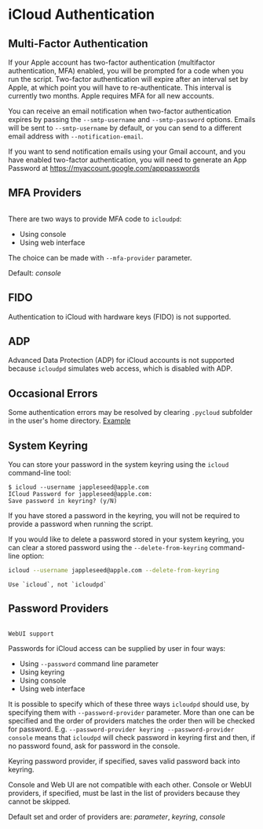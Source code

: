 # iCloud Authentication

## Multi-Factor Authentication

If your Apple account has two-factor authentication (multifactor authentication, MFA) enabled,
you will be prompted for a code when you run the script. Two-factor authentication will expire after an interval set by Apple,
at which point you will have to re-authenticate. This interval is currently two months. Apple requires MFA for all new accounts.

You can receive an email notification when two-factor authentication expires by passing the
`--smtp-username` and `--smtp-password` options. Emails will be sent to `--smtp-username` by default,
or you can send to a different email address with `--notification-email`.

If you want to send notification emails using your Gmail account, and you have enabled two-factor authentication, you will need to generate an App Password at <https://myaccount.google.com/apppasswords>

## MFA Providers

```{versionadded} 1.21.0
```

There are two ways to provide MFA code to `icloudpd`:
- Using console
- Using web interface

The choice can be made with `--mfa-provider` parameter.

Default: *console*


## FIDO

Authentication to iCloud with hardware keys (FIDO) is not supported.

## ADP

Advanced Data Protection (ADP) for iCloud accounts is not supported because `icloudpd` simulates web access, which is disabled with ADP.

## Occasional Errors

Some authentication errors may be resolved by clearing `.pycloud` subfolder in the user's home directory. [Example](https://github.com/icloud-photos-downloader/icloud_photos_downloader/issues/772#issuecomment-1950963522)

## System Keyring

You can store your password in the system keyring using the `icloud` command-line tool:

```
$ icloud --username jappleseed@apple.com
ICloud Password for jappleseed@apple.com:
Save password in keyring? (y/N)
```

If you have stored a password in the keyring, you will not be required to provide a password
when running the script.

If you would like to delete a password stored in your system keyring,
you can clear a stored password using the `--delete-from-keyring` command-line option:

``` sh
icloud --username jappleseed@apple.com --delete-from-keyring
```

```{note}
Use `icloud`, not `icloudpd`
```

## Password Providers

```{versionadded} 1.20.0
```
```{versionadded} 1.21.0
WebUI support
```

Passwords for iCloud access can be supplied by user in four ways:
- Using `--password` command line parameter
- Using keyring
- Using console
- Using web interface

It is possible to specify which of these three ways `icloudpd` should use, by specifying them with `--password-provider` parameter. More than one can be specified and the order
of providers matches the order then will be checked for password. E.g. `--password-provider keyring --password-provider console` means that `icloudpd` will check password in keyring first and then, if no password found, ask for password in the console.

Keyring password provider, if specified, saves valid password back into keyring.

Console and Web UI are not compatible with each other. Console or WebUI providers, if specified, must be last in the list of providers because they cannot be skipped.

Default set and order of providers are: *parameter*, *keyring*, *console*